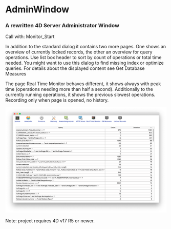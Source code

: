 # AdminWindow

### A rewritten 4D Server Administrator Window

Call with: Monitor_Start

In addition to the standard dialog it contains two more pages. One shows an overview of currently locked records, the other an overview for query operations. Use list box header to sort by count of operations or total time needed.
You might want to use this dialog to find missing index or optimize queries.
For details about the displayed content see Get Database Measures

The page Real Time Monitor behaves different, it shows always with peak time (operations needing more than half a second). Additionally to the currently running operations, it shows the previous slowest operations. Recording only when page is opened, no history.

![alt text](https://github.com/ThomasMaul/AdminWindow/blob/master/Docu/image011.png "Screenshot")

Note: project requires 4D v17 R5 or newer.
